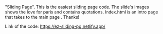 "Sliding Page".
This is the easiest sliding page code.
The slide's images shows the love for paris and contains quotations.
Index.html is an intro page that takes to the main page .
Thanks!

Link of the code: https://ez-sliding-pg.netlify.app/
